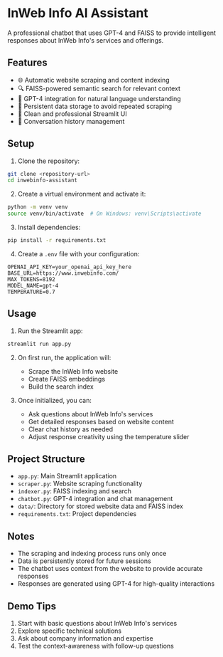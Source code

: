 # InWeb Info AI Assistant

A professional chatbot that uses GPT-4 and FAISS to provide intelligent responses about InWeb Info's services and offerings.

## Features

- 🌐 Automatic website scraping and content indexing
- 🔍 FAISS-powered semantic search for relevant context
- 🤖 GPT-4 integration for natural language understanding
- 💾 Persistent data storage to avoid repeated scraping
- 🎨 Clean and professional Streamlit UI
- 💬 Conversation history management

## Setup

1. Clone the repository:
```bash
git clone <repository-url>
cd inwebinfo-assistant
```

2. Create a virtual environment and activate it:
```bash
python -m venv venv
source venv/bin/activate  # On Windows: venv\Scripts\activate
```

3. Install dependencies:
```bash
pip install -r requirements.txt
```

4. Create a `.env` file with your configuration:
```
OPENAI_API_KEY=your_openai_api_key_here
BASE_URL=https://www.inwebinfo.com/
MAX_TOKENS=8192
MODEL_NAME=gpt-4
TEMPERATURE=0.7
```

## Usage

1. Run the Streamlit app:
```bash
streamlit run app.py
```

2. On first run, the application will:
   - Scrape the InWeb Info website
   - Create FAISS embeddings
   - Build the search index

3. Once initialized, you can:
   - Ask questions about InWeb Info's services
   - Get detailed responses based on website content
   - Clear chat history as needed
   - Adjust response creativity using the temperature slider

## Project Structure

- `app.py`: Main Streamlit application
- `scraper.py`: Website scraping functionality
- `indexer.py`: FAISS indexing and search
- `chatbot.py`: GPT-4 integration and chat management
- `data/`: Directory for stored website data and FAISS index
- `requirements.txt`: Project dependencies

## Notes

- The scraping and indexing process runs only once
- Data is persistently stored for future sessions
- The chatbot uses context from the website to provide accurate responses
- Responses are generated using GPT-4 for high-quality interactions

## Demo Tips

1. Start with basic questions about InWeb Info's services
2. Explore specific technical solutions
3. Ask about company information and expertise
4. Test the context-awareness with follow-up questions 